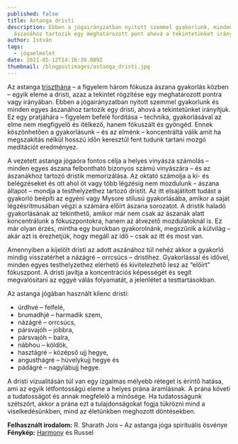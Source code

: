 ```yaml
---
published: false
title: Astanga dristi
description: Ebben a jógairányzatban nyitott szemmel gyakorlunk, minden egyes
  ászanához tartozik egy meghatározott pont ahová a tekintetünket irányítjuk
author: István
tags:
  - jógaelmélet
date: 2021-05-12T14:16:39.089Z
thumbnail: /blogpostimages/astanga_dristi.jpg
---
```

Az astanga [triszthána](/blog/astanga-triszthana/) – a figyelem három fókusza ászana gyakorlás közben – egyik eleme a dristi, azaz a tekintet rögzítése egy meghatározott pontra vagy irányában. Ebben a jógairányzatban nyitott szemmel gyakorlunk és minden egyes ászanához tartozik egy dristi, ahová a tekintetünket irányítjuk. Ez egy pratjáhára – figyelem befelé fordítása – technika, gyakorlásával az elme nem megfigyelő és ítélkező, hanem fókuszált és gyöngéd. Ennek köszönhetően a gyakorlásunk – és az elménk – koncentráltá válik amit ha megszakítás nélkül hosszú időn keresztűl fent tudunk tartani mozgó meditációt eredményez.

A vezetett astanga jógaóra fontos célja a helyes vinyásza számolás – minden egyes ászana felbontható bizonyos számú vinyászára – és az ászanákhoz tartozó dristik memorizálása. Az oktató számolja a ki- és belégzéseket és ott ahol öt vagy több légzésig nem mozdulunk – ászana állapot – mondja a testhelyzethez tartozó dristit. Az itt elsajátított tudást a gyakorló beépíti az egyéni vagy Mysore stílusú gyakorlásába, amikor a saját légzésritmusában végzi a számára előírt ászana sorozatot. A dristik haladó gyakorlásának az tekinthető, amikor már nem csak az ászanák alatt koncentrálunk a fókuszpontokra, hanem az átvezető mozdulatoknál is. Ez már olyan érzés, mintha egy burokban gyakorolnánk, megszűnik a külvilág – akár azt is érezhetjük, hogy megáll az idő – csak az itt és most van.

Amennyiben a kijelölt dristi az adott aszánához túl nehéz akkor a gyakorló mindig visszatérhet a názágré – orrcsúcs – dristihez. Gyakorlással és idővel, minden egyes testhelyzethez elérhető és kivitelezhető lesz az “előírt” fókuszpont. A dristi javítja a koncentrációs képességét és segít megvalósítani az eggyé válás folyamatát, a jelenlétet a testtartásokban.

Az astanga jógában használt kilenc dristi:

* úrdhvé – felfelé,
* brumadhjé – harmadik szem,
* názágré – orrcsúcs,
* pársvajóh – jobbra,
* pársvajóh – balra,
* nábhou – köldök,
* hasztágré – középső ujj hegye,
* angusthágré – hüvelykujj hegye és
* pádágré – nagylábujj hegye.

A dristi vizualitásán túl van egy izgalmas mélyebb réteget is érintő hatása, ami az egyik létfontosságú eleme a helyes prána áramlásnak. A prána követi a tudatosságot és annak megfelelő a minősége. Ha tudatosságunk szétszórt, akkor a prána ezt a tulajdonságokat fogja tükrözni mind a viselkedésünkben, mind az életünkben meghozott döntésekben.

**Felhasznált irodalom:** R. Sharath Jois – Az astanga jóga spirituális ösvénye
**Fénykép:** [Harmony](https://harmonyslater.com) és Russel